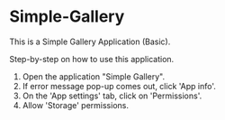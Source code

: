 # Simple-Gallery
This is a Simple Gallery Application (Basic).

Step-by-step on how to use this application.
1. Open the application "Simple Gallery".
2. If error message pop-up comes out, click 'App info'.
3. On the 'App settings' tab, click on 'Permissions'.
4. Allow 'Storage' permissions.
